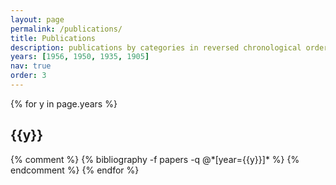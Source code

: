 ```yaml
---
layout: page
permalink: /publications/
title: Publications
description: publications by categories in reversed chronological order. generated by jekyll-scholar.
years: [1956, 1950, 1935, 1905]
nav: true
order: 3
---
```


<div class="publications">

{% for y in page.years %}
  <h2 class="year">{{y}}</h2>
  {% comment %}
  {% bibliography -f papers -q @*[year={{y}}]* %}
  {% endcomment %}
{% endfor %}

</div>

